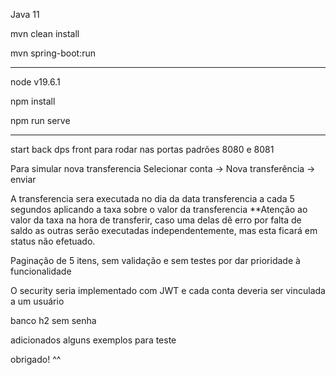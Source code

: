 Java 11

mvn clean install

mvn spring-boot:run

-------------------------

node v19.6.1

npm install

npm run serve

----------------------------

start back dps front para rodar nas portas padrões 8080 e 8081

Para simular nova transferencia
Selecionar conta -> Nova transferência -> enviar

A transferencia sera executada no dia da data transferencia a cada 5 segundos aplicando a taxa sobre o valor da transferencia **Atenção ao valor da taxa na hora de transferir, caso uma delas dê erro por falta de saldo as outras serão executadas independentemente, mas esta ficará em status não efetuado.

Paginação de 5 itens, sem validação e sem testes por dar prioridade à funcionalidade

O security seria implementado com JWT e cada conta deveria ser vinculada a um usuário

banco h2 sem senha

adicionados alguns exemplos para teste

obrigado! ^^
